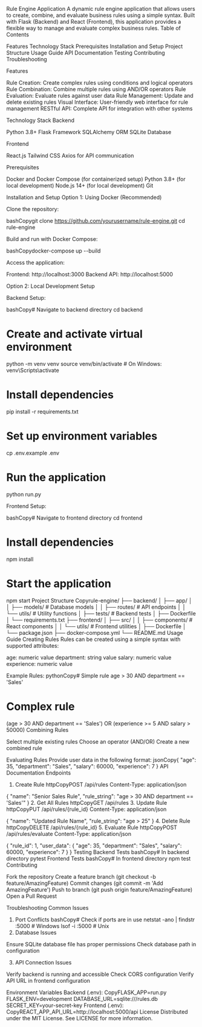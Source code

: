 Rule Engine Application
A dynamic rule engine application that allows users to create, combine, and evaluate business rules using a simple syntax. Built with Flask (Backend) and React (Frontend), this application provides a flexible way to manage and evaluate complex business rules.
Table of Contents

Features
Technology Stack
Prerequisites
Installation and Setup
Project Structure
Usage Guide
API Documentation
Testing
Contributing
Troubleshooting

Features

Rule Creation: Create complex rules using conditions and logical operators
Rule Combination: Combine multiple rules using AND/OR operators
Rule Evaluation: Evaluate rules against user data
Rule Management: Update and delete existing rules
Visual Interface: User-friendly web interface for rule management
RESTful API: Complete API for integration with other systems

Technology Stack
Backend

Python 3.8+
Flask Framework
SQLAlchemy ORM
SQLite Database

Frontend

React.js
Tailwind CSS
Axios for API communication

Prerequisites

Docker and Docker Compose (for containerized setup)
Python 3.8+ (for local development)
Node.js 14+ (for local development)
Git

Installation and Setup
Option 1: Using Docker (Recommended)

Clone the repository:

bashCopygit clone https://github.com/yourusername/rule-engine.git
cd rule-engine

Build and run with Docker Compose:

bashCopydocker-compose up --build

Access the application:


Frontend: http://localhost:3000
Backend API: http://localhost:5000

Option 2: Local Development Setup

Backend Setup:

bashCopy# Navigate to backend directory
cd backend

# Create and activate virtual environment
python -m venv venv
source venv/bin/activate  # On Windows: venv\Scripts\activate

# Install dependencies
pip install -r requirements.txt

# Set up environment variables
cp .env.example .env

# Run the application
python run.py

Frontend Setup:

bashCopy# Navigate to frontend directory
cd frontend

# Install dependencies
npm install

# Start the application
npm start
Project Structure
Copyrule-engine/
├── backend/
│   ├── app/
│   │   ├── models/          # Database models
│   │   ├── routes/          # API endpoints
│   │   └── utils/           # Utility functions
│   ├── tests/               # Backend tests
│   ├── Dockerfile
│   └── requirements.txt
├── frontend/
│   ├── src/
│   │   ├── components/      # React components
│   │   └── utils/           # Frontend utilities
│   ├── Dockerfile
│   └── package.json
├── docker-compose.yml
└── README.md
Usage Guide
Creating Rules
Rules can be created using a simple syntax with supported attributes:

age: numeric value
department: string value
salary: numeric value
experience: numeric value

Example Rules:
pythonCopy# Simple rule
age > 30 AND department == 'Sales'

# Complex rule
(age > 30 AND department == 'Sales') OR (experience >= 5 AND salary > 50000)
Combining Rules

Select multiple existing rules
Choose an operator (AND/OR)
Create a new combined rule

Evaluating Rules
Provide user data in the following format:
jsonCopy{
    "age": 35,
    "department": "Sales",
    "salary": 60000,
    "experience": 7
}
API Documentation
Endpoints
1. Create Rule
httpCopyPOST /api/rules
Content-Type: application/json

{
    "name": "Senior Sales Rule",
    "rule_string": "age > 30 AND department == 'Sales'"
}
2. Get All Rules
httpCopyGET /api/rules
3. Update Rule
httpCopyPUT /api/rules/{rule_id}
Content-Type: application/json

{
    "name": "Updated Rule Name",
    "rule_string": "age > 25"
}
4. Delete Rule
httpCopyDELETE /api/rules/{rule_id}
5. Evaluate Rule
httpCopyPOST /api/rules/evaluate
Content-Type: application/json

{
    "rule_id": 1,
    "user_data": {
        "age": 35,
        "department": "Sales",
        "salary": 60000,
        "experience": 7
    }
}
Testing
Backend Tests
bashCopy# In backend directory
pytest
Frontend Tests
bashCopy# In frontend directory
npm test
Contributing

Fork the repository
Create a feature branch (git checkout -b feature/AmazingFeature)
Commit changes (git commit -m 'Add AmazingFeature')
Push to branch (git push origin feature/AmazingFeature)
Open a Pull Request

Troubleshooting
Common Issues
1. Port Conflicts
bashCopy# Check if ports are in use
netstat -ano | findstr :5000  # Windows
lsof -i :5000                 # Unix
2. Database Issues

Ensure SQLite database file has proper permissions
Check database path in configuration

3. API Connection Issues

Verify backend is running and accessible
Check CORS configuration
Verify API URL in frontend configuration

Environment Variables
Backend (.env):
CopyFLASK_APP=run.py
FLASK_ENV=development
DATABASE_URL=sqlite:///rules.db
SECRET_KEY=your-secret-key
Frontend (.env):
CopyREACT_APP_API_URL=http://localhost:5000/api
License
Distributed under the MIT License. See LICENSE for more information.